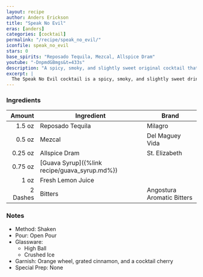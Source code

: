 ```yaml
---
layout: recipe
author: Anders Erickson
title: "Speak No Evil"
eras: [anders]
categories: [cocktail]
permalink: "/recipe/speak_no_evil/"
iconfile: speak_no_evil
stars: 0
base_spirits: "Reposado Tequila, Mezcal, Allspice Dram"
youtube: "-DnpmdGBmgs&t=433s"
description: "A spicy, smoky, and slightly sweet original cocktail that features mezcal as its base spirit."
excerpt: |
  The Speak No Evil cocktail is a spicy, smoky, and slightly sweet drink that features mezcal as its base spirit.
---
```


### Ingredients

|   Amount | Ingredient                                    | Brand                      |
| -------: | --------------------------------------------- | -------------------------- |
|   1.5 oz | Reposado Tequila                              | Milagro                    |
|   0.5 oz | Mezcal                                        | Del Maguey Vida            |
|  0.25 oz | Allspice Dram                                 | St. Elizabeth              |
|  0.75 oz | [Guava Syrup]({%link recipe/guava_syrup.md%}) |                            |
|     1 oz | Fresh Lemon Juice                             |                            |
| 2 Dashes | Bitters                                       | Angostura Aromatic Bitters |

### Notes

- Method: Shaken
- Pour: Open Pour
- Glassware:
  - High Ball
  - Crushed Ice
- Garnish: Orange wheel, grated cinnamon, and a cocktail cherry
- Special Prep: None

